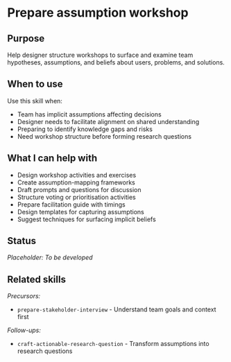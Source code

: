 # Prepare assumption workshop

## Purpose

Help designer structure workshops to surface and examine team hypotheses, assumptions, and beliefs about users, problems, and solutions.

## When to use

Use this skill when:
- Team has implicit assumptions affecting decisions
- Designer needs to facilitate alignment on shared understanding
- Preparing to identify knowledge gaps and risks
- Need workshop structure before forming research questions

## What I can help with

- Design workshop activities and exercises
- Create assumption-mapping frameworks
- Draft prompts and questions for discussion
- Structure voting or prioritisation activities
- Prepare facilitation guide with timings
- Design templates for capturing assumptions
- Suggest techniques for surfacing implicit beliefs

## Status

_Placeholder: To be developed_

## Related skills

_Precursors:_
- `prepare-stakeholder-interview` - Understand team goals and context first

_Follow-ups:_
- `craft-actionable-research-question` - Transform assumptions into research questions
